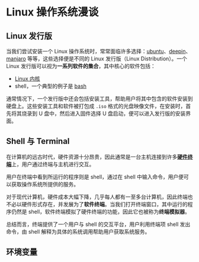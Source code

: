 # Linux 操作系统漫谈

## Linux 发行版

当我们尝试安装一个 Linux 操作系统时，常常面临许多选择：[ubuntu](https://ubuntu.com)、[deepin](https://www.deepin.org/index/zh)、[manjaro](https://manjaro.org) 等等，这些选择便是不同的 Linux 发行版（Linux Distribution）。一个 Linux 发行版可以视为**一系列软件的集合**，其中核心的软件包括：

+ [Linux 内核](https://www.kernel.org/)
+ shell，一个典型的例子是 [bash](https://www.gnu.org/software/bash/)

通常情况下，一个发行版中还会包括安装工具，帮助用户将其中包含的软件安装到硬盘上。这些安装工具和软件被打包成 `.iso` 格式的光盘映像文件，在安装时，首先将其烧录到 U 盘中，然后进入固件选择 U 盘启动，便可以进入发行版的安装界面。

## Shell 与 Terminal

在计算机的远古时代，硬件资源十分昂贵，因此通常是一台主机连接到许多[**硬件终端**](http://www.it.uu.se/education/course/homepage/os/vt18/images/module-0/linux/shell-and-terminal/DEC-VT100-terminal.jpg)上，用户通过终端与主机进行交互。

用户在终端中看到所运行的程序则是 shell，通过在 shell 中输入命令，用户便可以获取操作系统所提供的服务。

对于现代计算机，硬件成本大幅下降，几乎每人都有一至多台计算机，因此终端也不必以硬件形式存在，并发展为了**软件终端**。当我们打开终端窗口，其中运行的程序仍然是 shell，软件终端模拟了硬件终端的功能，因此它也被称为**终端模拟器**。

总结而言，终端提供了一个用户与 shell 的交互平台，用户利用终端项 shell 发出命令，由 shell 解释为具体的系统调用帮助用户获取系统服务。

## 环境变量
